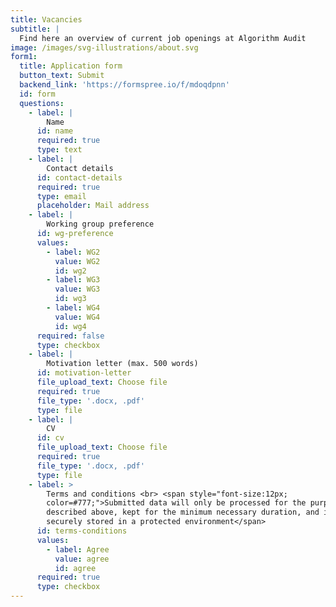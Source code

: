 ```yaml
---
title: Vacancies
subtitle: |
  Find here an overview of current job openings at Algorithm Audit
image: /images/svg-illustrations/about.svg
form1:
  title: Application form
  button_text: Submit
  backend_link: 'https://formspree.io/f/mdoqdpnn'
  id: form
  questions:
    - label: |
        Name
      id: name
      required: true
      type: text
    - label: |
        Contact details
      id: contact-details
      required: true
      type: email
      placeholder: Mail address
    - label: |
        Working group preference
      id: wg-preference
      values:
        - label: WG2
          value: WG2
          id: wg2
        - label: WG3
          value: WG3
          id: wg3
        - label: WG4
          value: WG4
          id: wg4
      required: false
      type: checkbox
    - label: |
        Motivation letter (max. 500 words)
      id: motivation-letter
      file_upload_text: Choose file
      required: true
      file_type: '.docx, .pdf'
      type: file
    - label: |
        CV
      id: cv
      file_upload_text: Choose file
      required: true
      file_type: '.docx, .pdf'
      type: file
    - label: >
        Terms and conditions <br> <span style="font-size:12px;
        color=#777;">Submitted data will only be processed for the purpose
        described above, kept for the minimum necessary duration, and is
        securely stored in a protected environment</span>
      id: terms-conditions
      values:
        - label: Agree
          value: agree
          id: agree
      required: true
      type: checkbox
---
```


